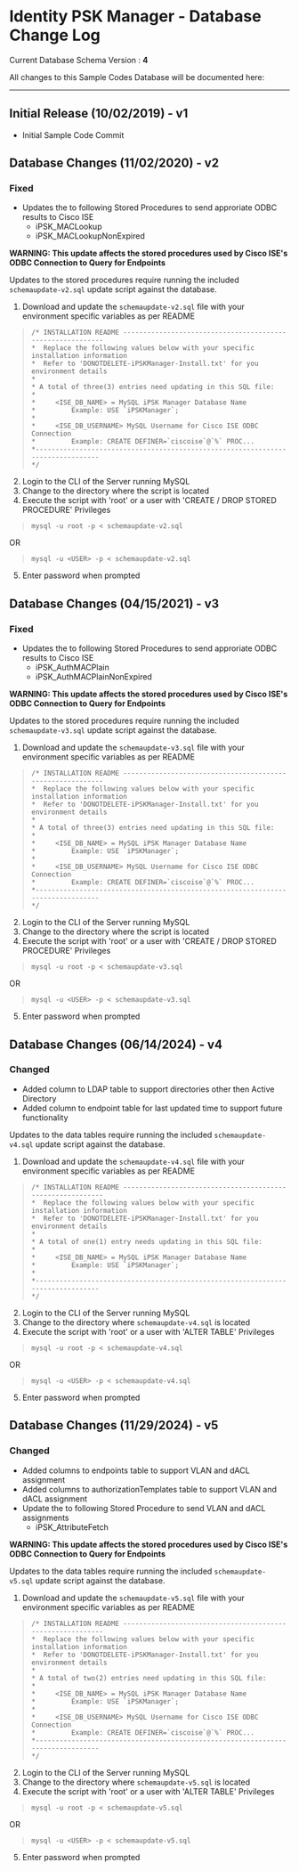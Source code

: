 # Identity PSK Manager - Database Change Log

Current Database Schema Version : **4**

All changes to this Sample Codes Database will be documented here:

------

Initial Release (10/02/2019) - v1
------

* Initial Sample Code Commit

Database Changes (11/02/2020) - v2
------

### Fixed
- Updates the to following Stored Procedures to send approriate ODBC results to Cisco ISE
  - iPSK_MACLookup
  - iPSK_MACLookupNonExpired

**WARNING: This update affects the stored procedures used by Cisco ISE's ODBC Connection to Query for Endpoints**

Updates to the stored procedures require running the included `schemaupdate-v2.sql` update script against the database.
1) Download and update the `schemaupdate-v2.sql` file with your environment specific variables as per README
> ```
> /* INSTALLATION README -----------------------------------------------------------
> *  Replace the following values below with your specific installation information
> *  Refer to 'DONOTDELETE-iPSKManager-Install.txt' for you environment details
> *
> * A total of three(3) entries need updating in this SQL file:
> *
> *		<ISE_DB_NAME> = MySQL iPSK Manager Database Name
> *			Example: USE `iPSKManager`;
> * 			
> *		<ISE_DB_USERNAME> MySQL Username for Cisco ISE ODBC Connection
> *			Example: CREATE DEFINER=`ciscoise`@`%` PROC...
> *--------------------------------------------------------------------------------
> */
> ```
2) Login to the CLI of the Server running MySQL
3) Change to the directory where the script is located
4) Execute the script with 'root' or a user with 'CREATE / DROP STORED PROCEDURE' Privileges
> ```
> mysql -u root -p < schemaupdate-v2.sql
> ```
OR
> ```
> mysql -u <USER> -p < schemaupdate-v2.sql
> ```
5) Enter password when prompted


Database Changes (04/15/2021) - v3
------

### Fixed
- Updates the to following Stored Procedures to send approriate ODBC results to Cisco ISE
  - iPSK_AuthMACPlain
  - iPSK_AuthMACPlainNonExpired

**WARNING: This update affects the stored procedures used by Cisco ISE's ODBC Connection to Query for Endpoints**

Updates to the stored procedures require running the included `schemaupdate-v3.sql` update script against the database.
1) Download and update the `schemaupdate-v3.sql` file with your environment specific variables as per README
> ```
> /* INSTALLATION README -----------------------------------------------------------
> *  Replace the following values below with your specific installation information
> *  Refer to 'DONOTDELETE-iPSKManager-Install.txt' for you environment details
> *
> * A total of three(3) entries need updating in this SQL file:
> *
> *		<ISE_DB_NAME> = MySQL iPSK Manager Database Name
> *			Example: USE `iPSKManager`;
> * 			
> *		<ISE_DB_USERNAME> MySQL Username for Cisco ISE ODBC Connection
> *			Example: CREATE DEFINER=`ciscoise`@`%` PROC...
> *--------------------------------------------------------------------------------
> */
> ```
2) Login to the CLI of the Server running MySQL
3) Change to the directory where the script is located
4) Execute the script with 'root' or a user with 'CREATE / DROP STORED PROCEDURE' Privileges
> ```
> mysql -u root -p < schemaupdate-v3.sql
> ```
OR
> ```
> mysql -u <USER> -p < schemaupdate-v3.sql
> ```
5) Enter password when prompted

Database Changes (06/14/2024) - v4
------

### Changed
- Added column to LDAP table to support directories other then Active Directory
- Added column to endpoint table for last updated time to support future functionality

Updates to the data tables require running the included `schemaupdate-v4.sql` update script against the database.
1) Download and update the `schemaupdate-v4.sql` file with your environment specific variables as per README
> ```
> /* INSTALLATION README -----------------------------------------------------------
> *  Replace the following values below with your specific installation information
> *  Refer to 'DONOTDELETE-iPSKManager-Install.txt' for you environment details
> *
> * A total of one(1) entry needs updating in this SQL file:
> *
> *		<ISE_DB_NAME> = MySQL iPSK Manager Database Name
> *			Example: USE `iPSKManager`;
> * 			
> *--------------------------------------------------------------------------------
> */
> ```
2) Login to the CLI of the Server running MySQL
3) Change to the directory where `schemaupdate-v4.sql` is located
4) Execute the script with 'root' or a user with 'ALTER TABLE' Privileges
> ```
> mysql -u root -p < schemaupdate-v4.sql
> ```
OR
> ```
> mysql -u <USER> -p < schemaupdate-v4.sql
> ```
5) Enter password when prompted

Database Changes (11/29/2024) - v5
------

### Changed
- Added columns to endpoints table to support VLAN and dACL assignment
- Added columns to authorizationTemplates table to support VLAN and dACL assignment
- Update the to following Stored Procedure to send VLAN and dACL assignments
  - iPSK_AttributeFetch

**WARNING: This update affects the stored procedures used by Cisco ISE's ODBC Connection to Query for Endpoints**

Updates to the data tables require running the included `schemaupdate-v5.sql` update script against the database.
1) Download and update the `schemaupdate-v5.sql` file with your environment specific variables as per README
> ```
> /* INSTALLATION README -----------------------------------------------------------
> *  Replace the following values below with your specific installation information
> *  Refer to 'DONOTDELETE-iPSKManager-Install.txt' for you environment details
> *
> * A total of two(2) entries need updating in this SQL file:
> *
> *		<ISE_DB_NAME> = MySQL iPSK Manager Database Name
> *			Example: USE `iPSKManager`;
> * 			
> *		<ISE_DB_USERNAME> MySQL Username for Cisco ISE ODBC Connection
> *			Example: CREATE DEFINER=`ciscoise`@`%` PROC...
> *--------------------------------------------------------------------------------
> */
> ```
2) Login to the CLI of the Server running MySQL
3) Change to the directory where `schemaupdate-v5.sql` is located
4) Execute the script with 'root' or a user with 'ALTER TABLE' Privileges
> ```
> mysql -u root -p < schemaupdate-v5.sql
> ```
OR
> ```
> mysql -u <USER> -p < schemaupdate-v5.sql
> ```
5) Enter password when prompted